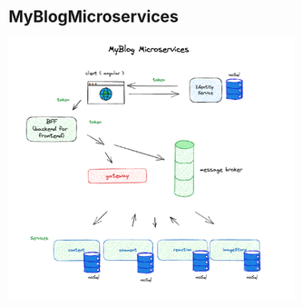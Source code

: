 # MyBlogMicroservices
![GitHub Octocat](https://github.com/abdulhamit-dev/MyBlogMicroservices/blob/main/Microservice.png?raw=true)
